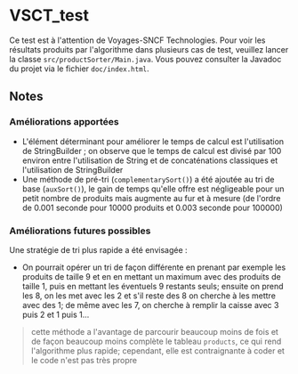 # VSCT_test

Ce test est à l'attention de Voyages-SNCF Technologies. Pour voir les résultats produits par l'algorithme dans plusieurs cas de test, veuillez lancer la classe `src/productSorter/Main.java`. Vous pouvez consulter la Javadoc du projet via le fichier `doc/index.html`.


## Notes
### Améliorations apportées
* L'élément déterminant pour améliorer le temps de calcul est l'utilisation de StringBuilder ; on observe que le temps de calcul est divisé par 100 environ entre l'utilisation de String et de concaténations classiques et l'utilisation de StringBuilder
* Une méthode de pré-tri (`complementarySort()`) a été ajoutée au tri de base (`auxSort()`), le gain de temps qu'elle offre est négligeable pour un petit nombre de produits mais augmente au fur et à mesure (de l'ordre de 0.001 seconde pour 10000 produits et 0.003 seconde pour 100000)

### Améliorations futures possibles
Une stratégie de tri plus rapide a été envisagée :
* On pourrait opérer un tri de façon différente en prenant par exemple les produits de taille 9 et en en mettant un maximum avec des produits de taille 1, puis en mettant les éventuels 9 restants seuls; ensuite on prend les 8, on les met avec les 2 et s'il reste des 8 on cherche à les mettre avec des 1; de même avec les 7, on cherche à remplir la caisse avec 3 puis 2 et 1 puis 1...

> cette méthode a l'avantage de parcourir beaucoup moins de fois et de façon beaucoup moins complète le tableau `products`, ce qui rend l'algorithme plus rapide; cependant, elle est contraignante à coder et le code n'est pas très propre
